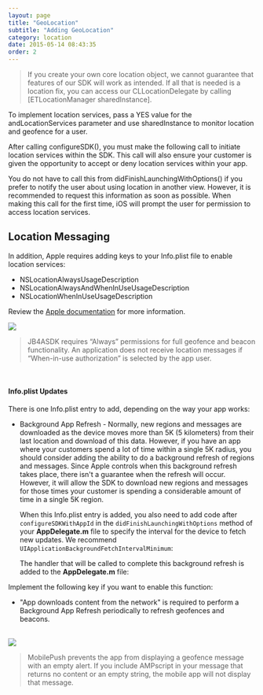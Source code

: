 ```yaml
---
layout: page
title: "GeoLocation"
subtitle: "Adding GeoLocation"
category: location
date: 2015-05-14 08:43:35
order: 2
---
```


> If you create your own core location object, we cannot guarantee that features of our SDK will work as intended. If all that is needed is a location fix, you can access our CLLocationDelegate by calling [ETLocationManager sharedInstance].

To implement location services, pass a YES value for the andLocationServices parameter and use sharedInstance to monitor location and geofence for a user.

<script src="https://gist.github.com/sfmc-mobilepushsdk/be782b1c6b47fc7db9f911eb9e108eac.js"></script>

After calling configureSDK(), you must make the following call to initiate location services within the SDK.  This call will also ensure your customer is given the opportunity to accept or deny location services within your app.

You do not have to call this from didFinishLaunchingWithOptions() if you prefer to notify the user about using location in another view.  However, it is recommended to request this information as soon as possible.  When making this call for the first time, iOS will prompt the user for permission to access location services.

<script src="https://gist.github.com/sfmc-mobilepushsdk/092adf7e911614c30daf.js"></script>

## Location Messaging

In addition, Apple requires adding keys to your Info.plist file to enable location services:

* NSLocationAlwaysUsageDescription
* NSLocationAlwaysAndWhenInUseUsageDescription
* NSLocationWhenInUseUsageDescription

Review the [Apple documentation](https://developer.apple.com/documentation/corelocation/choosing_the_authorization_level_for_location_services) for more information.

<img class="img-responsive" src="{{ site.baseurl }}/assets/location.png" /><br/>

> JB4ASDK requires “Always” permissions for full geofence and beacon functionality. An application does not receive location messages if “When-in-use authorization” is selected by the app user.

<br/>


#### <a name="plist"></a>Info.plist Updates

There is one Info.plist entry to add, depending on the way your app works:  

* Background App Refresh - Normally, new regions and messages are downloaded as the device moves more than 5K (5 kilometers) from their last location and download of this data.  However, if you have an app where your customers spend a lot of time within a single 5K radius, you should consider adding the ability to do a background refresh of regions and messages.  Since Apple controls when this background refresh takes place, there isn't a guarantee when the refresh will occur.  However, it will allow the SDK to download new regions and messages for those times your customer is spending a considerable amount of time in a single 5K region.

	When this Info.plist entry is added, you also need to add code after `configureSDKWithAppId` in the `didFinishLaunchingWithOptions` method of your **AppDelegate.m** file to specify the interval for the device to fetch new updates.  We recommend `UIApplicationBackgroundFetchIntervalMinimum`:
	<script src="https://gist.github.com/sfmc-mobilepushsdk/9de3a7dddb4641a33e9a.js"></script>

	The handler that will be called to complete this background refresh is added to the **AppDelegate.m** file:
	<script src="https://gist.github.com/sfmc-mobilepushsdk/62b7e5d5c518d4e1f688.js"></script>

Implement the following key if you want to enable this function:

* "App downloads content from the network" is required to perform a Background App Refresh periodically to refresh geofences and beacons.

<br/><img class="img-responsive" src="{{ site.baseurl }}/assets/background_modes_plist_entry.png" /><br/>

> MobilePush prevents the app from displaying a geofence message with an empty alert. If you include AMPscript in your message that returns no content or an empty string, the mobile app will not display that message. 
